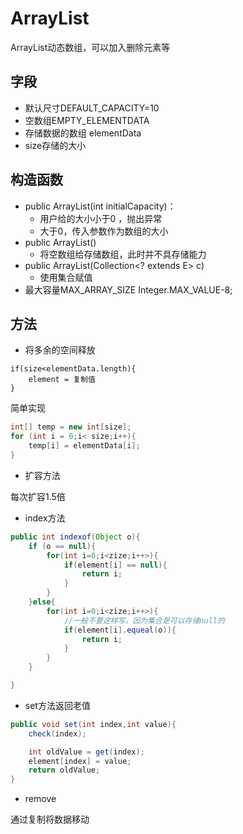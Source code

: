 # ArrayList

ArrayList动态数组，可以加入删除元素等

## 字段

- 默认尺寸DEFAULT_CAPACITY=10
- 空数组EMPTY_ELEMENTDATA
- 存储数据的数组 elementData
- size存储的大小


## 构造函数

- public ArrayList(int initialCapacity)：
    - 用户给的大小小于0 ，抛出异常
    - 大于0，传入参数作为数组的大小
- public ArrayList() 
    - 将空数组给存储数组，此时并不具存储能力
- public ArrayList(Collection<? extends E> c)
    - 使用集合赋值
- 最大容量MAX_ARRAY_SIZE Integer.MAX_VALUE-8;

## 方法

- 将多余的空间释放
```
if(size<elementData.length){
    element = 复制值
}
```

简单实现
```java
int[] temp = new int[size];
for (int i = 0;i< size;i++){
    temp[i] = elementData[i];
}
```

- 扩容方法

每次扩容1.5倍

- index方法

```java
public int indexof(Object o){
    if (o == null){
        for(int i=0;i<zize;i++>){
            if(element[i] == null){
                return i;
            }
        }
    }else{
        for(int i=0;i<zize;i++>){
            //一般不要这样写，因为集合是可以存储null的
            if(element[i].equeal(o)){
                return i;
            }
        }
    }

}
```

- set方法返回老值

```java
public void set(int index,int value){
    check(index);

    int oldValue = get(index);
    element[index] = value;
    return oldValue;
}
```

- remove

通过复制将数据移动

